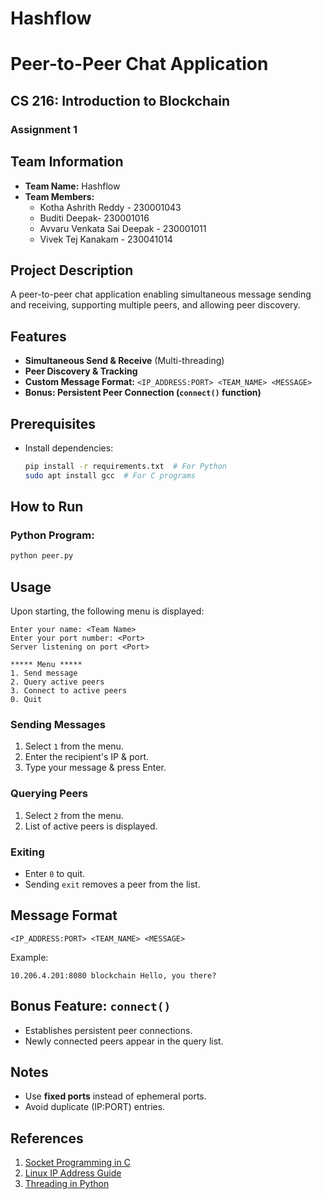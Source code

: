 # Hashflow
# Peer-to-Peer Chat Application

## CS 216: Introduction to Blockchain
### Assignment 1

## Team Information
- **Team Name:** Hashflow
- **Team Members:**
  - Kotha Ashrith Reddy - 230001043
  - Buditi Deepak- 230001016
  - Avvaru Venkata Sai Deepak - 230001011
  - Vivek Tej Kanakam - 230041014

## Project Description
A peer-to-peer chat application enabling simultaneous message sending and receiving, supporting multiple peers, and allowing peer discovery.

## Features
- **Simultaneous Send & Receive** (Multi-threading)
- **Peer Discovery & Tracking**
- **Custom Message Format:** `<IP_ADDRESS:PORT> <TEAM_NAME> <MESSAGE>`
- **Bonus: Persistent Peer Connection (`connect()` function)**

## Prerequisites
- Install dependencies:
  ```sh
  pip install -r requirements.txt  # For Python
  sudo apt install gcc  # For C programs
  ```

## How to Run
### Python Program:
```sh
python peer.py
```

## Usage
Upon starting, the following menu is displayed:
```
Enter your name: <Team Name>
Enter your port number: <Port>
Server listening on port <Port>

***** Menu *****
1. Send message
2. Query active peers
3. Connect to active peers
0. Quit
```

### Sending Messages
1. Select `1` from the menu.
2. Enter the recipient's IP & port.
3. Type your message & press Enter.

### Querying Peers
1. Select `2` from the menu.
2. List of active peers is displayed.

### Exiting
- Enter `0` to quit.
- Sending `exit` removes a peer from the list.

## Message Format
```
<IP_ADDRESS:PORT> <TEAM_NAME> <MESSAGE>
```
Example:
```
10.206.4.201:8080 blockchain Hello, you there?
```

## Bonus Feature: `connect()`
- Establishes persistent peer connections.
- Newly connected peers appear in the query list.

## Notes
- Use **fixed ports** instead of ephemeral ports.
- Avoid duplicate (IP:PORT) entries.

## References
1. [Socket Programming in C](https://www.geeksforgeeks.org/socket-programming-cc/)
2. [Linux IP Address Guide](https://www.ionos.com/digitalguide/hosting/technical-matters/get-linux-ip-address/)
3. [Threading in Python](https://docs.python.org/3/library/threading.html)

